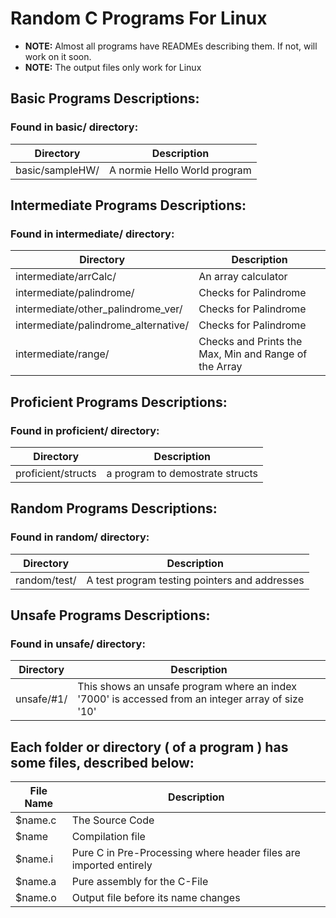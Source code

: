 # Random C Programs For Linux

- **NOTE:** Almost all programs have READMEs describing them. If not, will work on it soon.
- **NOTE:** The output files only work for Linux

## Basic Programs Descriptions:

### Found in basic/ directory:

| Directory | Description |
| --- | --- |
| basic/sampleHW/ | A normie Hello World program |

## Intermediate Programs Descriptions:

### Found in intermediate/ directory:

| Directory | Description |
| --- | --- |
| intermediate/arrCalc/ | An array calculator |
| intermediate/palindrome/ | Checks for Palindrome |
| intermediate/other_palindrome_ver/ | Checks for Palindrome |
| intermediate/palindrome_alternative/ | Checks for Palindrome |
| intermediate/range/ | Checks and Prints the Max, Min and Range of the Array |

## Proficient Programs Descriptions:

### Found in proficient/ directory:

| Directory | Description |
| --- | --- |
| proficient/structs | a program to demostrate structs |

## Random Programs Descriptions:

### Found in random/ directory:

| Directory | Description |
| --- | --- |
| random/test/ | A test program testing pointers and addresses |

## Unsafe Programs Descriptions:

### Found in unsafe/ directory:

| Directory | Description |
| --- | --- |
| unsafe/\#1/ | This shows an unsafe program where an index '7000' is accessed from an integer array of size '10' |

## Each folder or directory ( of a program ) has some files, described below:

| File Name | Description |
| --- | --- |
| $name.c | The Source Code |
| $name | Compilation file |
| $name.i | Pure C in Pre-Processing where header files are imported entirely |
| $name.a | Pure assembly for the C-File |
| $name.o | Output file before its name changes |
